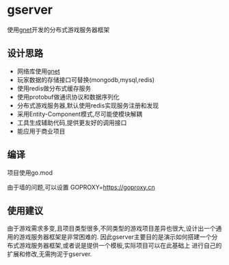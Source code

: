 # gserver
使用[gnet](https://github.com/fish-tennis/gnet)开发的分布式游戏服务器框架

## 设计思路
- 网络库使用[gnet](https://github.com/fish-tennis/gnet)
- 玩家数据的存储接口可替换(mongodb,mysql,redis)
- 使用redis做分布式缓存服务
- 使用protobuf做通讯协议和数据序列化
- 分布式游戏服务器,默认使用redis实现服务注册和发现
- 采用Entity-Component模式,尽可能使模块解耦
- 工具生成辅助代码,提供更友好的调用接口
- 能应用于商业项目

## 编译
项目使用go.mod

由于墙的问题,可以设置 GOPROXY=https://goproxy.cn

## 使用建议
由于游戏需求多变,且项目类型很多,不同类型的游戏项目差异也很大,设计出一个通用的游戏服务器框架是非常困难的.
因此gserver主要目的是演示如何搭建一个分布式游戏服务器框架,或者说是提供一个模板,实际项目可以在此基础上
进行自己的扩展和修改,无需拘泥于gserver.
